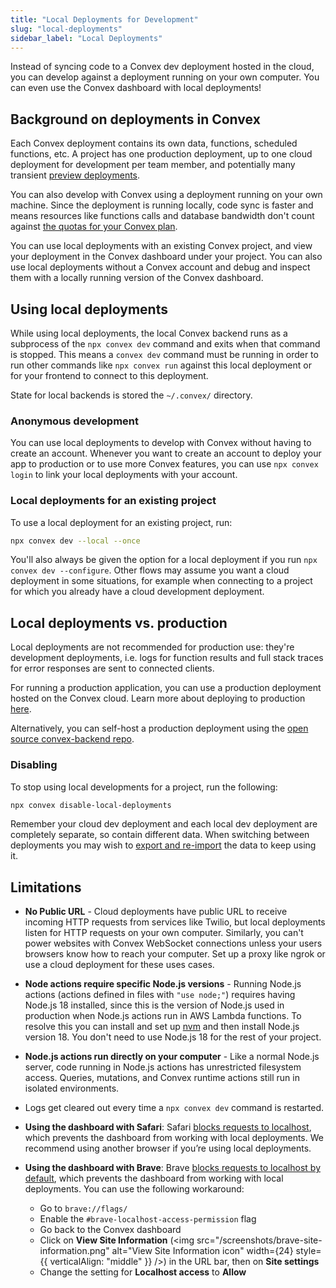 ```yaml
---
title: "Local Deployments for Development"
slug: "local-deployments"
sidebar_label: "Local Deployments"
---
```


Instead of syncing code to a Convex dev deployment hosted in the cloud, you can
develop against a deployment running on your own computer. You can even use the
Convex dashboard with local deployments!

## Background on deployments in Convex

Each Convex deployment contains its own data, functions, scheduled functions,
etc. A project has one production deployment, up to one cloud deployment for
development per team member, and potentially many transient
[preview deployments](/production/hosting/preview-deployments.mdx).

You can also develop with Convex using a deployment running on your own machine.
Since the deployment is running locally, code sync is faster and means resources
like functions calls and database bandwidth don't count against
[the quotas for your Convex plan](https://www.convex.dev/pricing).

You can use local deployments with an existing Convex project, and view your
deployment in the Convex dashboard under your project. You can also use local
deployments without a Convex account and debug and inspect them with a locally
running version of the Convex dashboard.

## Using local deployments

<BetaAdmonition feature="Local deployments" verb="are" />

While using local deployments, the local Convex backend runs as a subprocess of
the `npx convex dev` command and exits when that command is stopped. This means
a `convex dev` command must be running in order to run other commands like
`npx convex run` against this local deployment or for your frontend to connect
to this deployment.

State for local backends is stored the `~/.convex/` directory.

### Anonymous development

You can use local deployments to develop with Convex without having to create an
account. Whenever you want to create an account to deploy your app to production
or to use more Convex features, you can use `npx convex login` to link your
local deployments with your account.

### Local deployments for an existing project

To use a local deployment for an existing project, run:

```sh
npx convex dev --local --once
```

You'll also always be given the option for a local deployment if you run
`npx convex dev --configure`. Other flows may assume you want a cloud deployment
in some situations, for example when connecting to a project for which you
already have a cloud development deployment.

## Local deployments vs. production

Local deployments are not recommended for production use: they're development
deployments, i.e. logs for function results and full stack traces for error
responses are sent to connected clients.

For running a production application, you can use a production deployment hosted
on the Convex cloud. Learn more about deploying to production
[here](/production.mdx).

Alternatively, you can self-host a production deployment using the
[open source convex-backend repo](https://github.com/get-convex/convex-backend).

### Disabling

To stop using local developments for a project, run the following:

```sh
npx convex disable-local-deployments
```

Remember your cloud dev deployment and each local dev deployment are completely
separate, so contain different data. When switching between deployments you may
wish to [export and re-import](/database/import-export/import-export.mdx) the
data to keep using it.

## Limitations

- **No Public URL** - Cloud deployments have public URL to receive incoming HTTP
  requests from services like Twilio, but local deployments listen for HTTP
  requests on your own computer. Similarly, you can't power websites with Convex
  WebSocket connections unless your users browsers know how to reach your
  computer. Set up a proxy like ngrok or use a cloud deployment for these uses
  cases.

- **Node actions require specific Node.js versions** - Running Node.js actions
  (actions defined in files with `"use node;"`) requires having Node.js 18
  installed, since this is the version of Node.js used in production when
  Node.js actions run in AWS Lambda functions. To resolve this you can install
  and set up [nvm](https://github.com/nvm-sh/nvm) and then install Node.js
  version 18. You don't need to use Node.js 18 for the rest of your project.

- **Node.js actions run directly on your computer** - Like a normal Node.js
  server, code running in Node.js actions has unrestricted filesystem access.
  Queries, mutations, and Convex runtime actions still run in isolated
  environments.

- Logs get cleared out every time a `npx convex dev` command is restarted.

- <a id="safari"></a> **Using the dashboard with Safari**: Safari [blocks
  requests to localhost](https://bugs.webkit.org/show_bug.cgi?id=171934), which
  prevents the dashboard from working with local deployments. We recommend using
  another browser if you’re using local deployments.

- <a id="brave"></a> **Using the dashboard with Brave**: Brave [blocks requests
  to localhost by
  default](https://brave.com/privacy-updates/27-localhost-permission/), which
  prevents the dashboard from working with local deployments. You can use the
  following workaround:
  - Go to `brave://flags/`
  - Enable the `#brave-localhost-access-permission` flag
  - Go back to the Convex dashboard
  - Click on **View Site Information** 
    (<img src="/screenshots/brave-site-information.png" alt="View Site Information icon" width={24} style={{ verticalAlign: "middle" }} />)
    in the URL bar, then on **Site settings**
  - Change the setting for **Localhost access** to **Allow**
